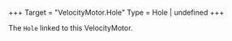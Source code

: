 +++
Target = "VelocityMotor.Hole"
Type = Hole | undefined
+++

The `Hole` linked to this VelocityMotor.